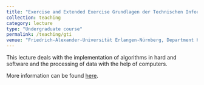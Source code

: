 ```yaml
---
title: "Exercise and Extended Exercise Grundlagen der Technischen Informatik"
collection: teaching
category: lecture
type: "Undergraduate course"
permalink: /teaching/gti
venue: "Friedrich-Alexander-Universität Erlangen-Nürnberg, Department Hardware-Software-Co-Design"
---
```


This lecture deals with the implementation of algorithms in hard and software and the processing of data with the help of computers.

More information can be found [here](https://www.cs12.tf.fau.de/lehre/lehrveranstaltungen/vorlesungen/grundlagen-der-technischen-informatik-im-wintersemester).